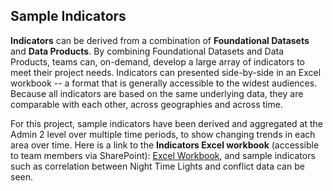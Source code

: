 ## Sample Indicators

**Indicators** can be derived from a combination of **Foundational Datasets** and **Data Products**. By combining Foundational Datasets and Data Products, teams can, on-demand, develop a large array of indicators to meet their project needs. Indicators can presented side-by-side in an Excel workbook -- a format that is generally accessible to the widest audiences. Because all indicators are based on the same underlying data, they are comparable with each other, across geographies and across time.

For this project, sample indicators have been derived and aggregated at the Admin 2 level over multiple time periods, to show changing trends in each area over time. Here is a link to the **Indicators Excel workbook** (accessible to team members via SharePoint): [Excel Workbook](https://worldbankgroup.sharepoint.com.mcas.ms/:x:/r/teams/DevelopmentDataPartnershipCommunity-WBGroup/_layouts/15/Doc.aspx?sourcedoc=%7BFE218C50-B0B1-45CC-8215-DD7224679500%7D&file=Data%20Products%20Summary.xlsx&action=default&mobileredirect=true), and sample indicators such as correlation between Night Time Lights and conflict data can be seen.
